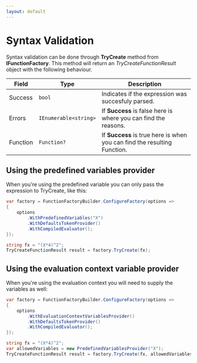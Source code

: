 ```yaml
---
layout: default
---
```


# Syntax Validation

Syntax validation can be done through **TryCreate** method from **IFunctionFactory**. This method will return an *TryCreateFunctionResult* object with the following behaviour.

| Field    | Type                      | Description                                                              |
| -------- | ------------------------- | ------------------------------------------------------------------------ |
| Success  | ```bool```                | Indicates if the expression was succesfuly parsed.                       |
| Errors   | ```IEnumerable<string>``` | If **Success** is false here is where you can find the reasons.          |
| Function | ```Function?```           | If **Success** is true here is when you can find the resulting Function. |

## Using the predefined variables provider

When you're using the predefined variable you can only pass the expression to TryCreate, like this:

```C#
var factory = FunctionFactoryBuilder.ConfigureFactory(options =>
{
    options
        .WithPredefinedVariables("X")        
        .WithDefaultsTokenProvider()
        .WithCompiledEvaluator();
});

string fx = "(X*4)^2";
TryCreateFunctionResult result = factory.TryCreate(fx);
```

## Using the evaluation context variable provider

When you're using the evaluation context you will need to supply the variables as well:

```C#
var factory = FunctionFactoryBuilder.ConfigureFactory(options =>
{
    options
        .WithEvaluationContextVariablesProvider()        
        .WithDefaultsTokenProvider()
        .WithCompiledEvaluator();
});

string fx = "(X*4)^2";
var allowedVariables = new PredefinedVariablesProvider("X");
TryCreateFunctionResult result = factory.TryCreate(fx, allowedVariables);
```
